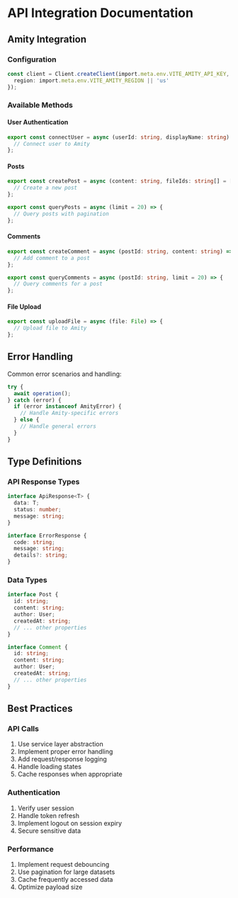 # API Integration Documentation

## Amity Integration

### Configuration
```typescript
const client = Client.createClient(import.meta.env.VITE_AMITY_API_KEY, {
  region: import.meta.env.VITE_AMITY_REGION || 'us'
});
```

### Available Methods

#### User Authentication
```typescript
export const connectUser = async (userId: string, displayName: string) => {
  // Connect user to Amity
};
```

#### Posts
```typescript
export const createPost = async (content: string, fileIds: string[] = []) => {
  // Create a new post
};

export const queryPosts = async (limit = 20) => {
  // Query posts with pagination
};
```

#### Comments
```typescript
export const createComment = async (postId: string, content: string) => {
  // Add comment to a post
};

export const queryComments = async (postId: string, limit = 20) => {
  // Query comments for a post
};
```

#### File Upload
```typescript
export const uploadFile = async (file: File) => {
  // Upload file to Amity
};
```

## Error Handling
Common error scenarios and handling:

```typescript
try {
  await operation();
} catch (error) {
  if (error instanceof AmityError) {
    // Handle Amity-specific errors
  } else {
    // Handle general errors
  }
}
```

## Type Definitions

### API Response Types
```typescript
interface ApiResponse<T> {
  data: T;
  status: number;
  message: string;
}

interface ErrorResponse {
  code: string;
  message: string;
  details?: string;
}
```

### Data Types
```typescript
interface Post {
  id: string;
  content: string;
  author: User;
  createdAt: string;
  // ... other properties
}

interface Comment {
  id: string;
  content: string;
  author: User;
  createdAt: string;
  // ... other properties
}
```

## Best Practices

### API Calls
1. Use service layer abstraction
2. Implement proper error handling
3. Add request/response logging
4. Handle loading states
5. Cache responses when appropriate

### Authentication
1. Verify user session
2. Handle token refresh
3. Implement logout on session expiry
4. Secure sensitive data

### Performance
1. Implement request debouncing
2. Use pagination for large datasets
3. Cache frequently accessed data
4. Optimize payload size